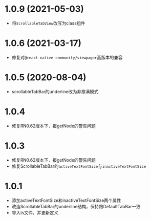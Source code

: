 # 1.0.9 (2021-05-03)

* 将`ScrollableTabView`改写为class组件

# 1.0.6 (2021-03-17)

* 修复对`@react-native-community/viewpager`高版本的兼容

# 1.0.5 (2020-08-04)

* scrollableTabBar的underline改为非撑满模式

# 1.0.4

* 修复RN0.62版本下，报getNode的警告问题

# 1.0.3

* 修复RN0.62版本下，报getNode的警告问题
* 修复ScrollableTabBar的`activeTextFontSize`与`inactiveTextFontSize`

# 1.0.1

* 添加activeTextFontSize和inactiveTextFontSize两个属性
* 改造ScrollableTabBar的underline结构，保持跟DefaultTabBar一致
* 导入ts文件，并更新定义
